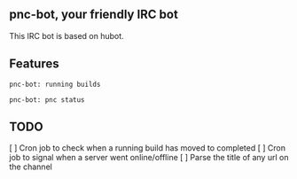 ## pnc-bot, your friendly IRC bot

This IRC bot is based on hubot.


## Features

```
pnc-bot: running builds

pnc-bot: pnc status
```

## TODO

[ ] Cron job to check when a running build has moved to completed
[ ] Cron job to signal when a server went online/offline
[ ] Parse the title of any url on the channel
